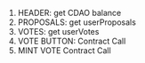 1. HEADER: get CDAO balance
2. PROPOSALS: get userProposals
3. VOTES: get userVotes
4. VOTE BUTTON: Contract Call
5. MINT VOTE Contract Call
